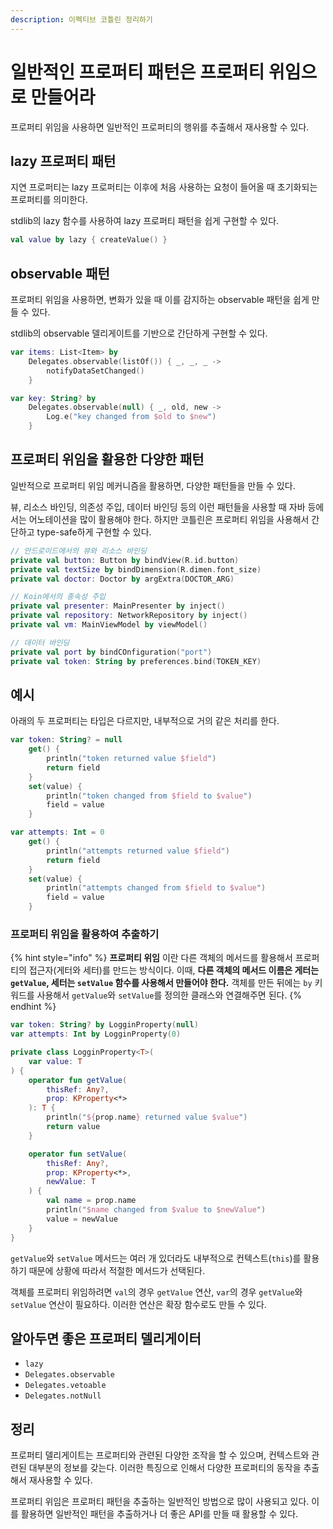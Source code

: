 ```yaml
---
description: 이펙티브 코틀린 정리하기
---
```


# 일반적인 프로퍼티 패턴은 프로퍼티 위임으로 만들어라

프로퍼티 위임을 사용하면 일반적인 프로퍼티의 행위를 추출해서 재사용할 수 있다.

## lazy 프로퍼티 패턴

지연 프로퍼티는 lazy 프로퍼티는 이후에 처음 사용하는 요청이 들어올 때 초기화되는 프로퍼티를 의미한다.

stdlib의 lazy 함수를 사용하여 lazy 프로퍼티 패턴을 쉽게 구현할 수 있다.

```kotlin
val value by lazy { createValue() }
```

## observable 패턴

프로퍼티 위임을 사용하면, 변화가 있을 때 이를 감지하는 observable 패턴을 쉽게 만들 수 있다.

stdlib의 observable 델리게이트를 기반으로 간단하게 구현할 수 있다.

```kotlin
var items: List<Item> by
    Delegates.observable(listOf()) { _, _, _ -> 
        notifyDataSetChanged()
    }

var key: String? by
    Delegates.observable(null) { _, old, new ->
        Log.e("key changed from $old to $new")
    }
```

## 프로퍼티 위임을 활용한 다양한 패턴

일반적으로 프로퍼티 위임 메커니즘을 활용하면, 다양한 패턴들을 만들 수 있다.

뷰, 리소스 바인딩, 의존성 주입, 데이터 바인딩 등의 이런 패턴들을 사용할 때 자바 등에서는 어노테이션을 많이 활용해야 한다. 하지만 코틀린은 프로퍼티 위임을 사용해서 간단하고 type-safe하게 구현할 수 있다.

```kotlin
// 안드로이드에서의 뷰와 리소스 바인딩
private val button: Button by bindView(R.id.button)
private val textSize by bindDimension(R.dimen.font_size)
private val doctor: Doctor by argExtra(DOCTOR_ARG)

// Koin에서의 종속성 주입
private val presenter: MainPresenter by inject()
private val repository: NetworkRepository by inject()
private val vm: MainViewModel by viewModel()

// 데이터 바인딩
private val port by bindCOnfiguration("port")
private val token: String by preferences.bind(TOKEN_KEY)
```

## 예시

아래의 두 프로퍼티는 타입은 다르지만, 내부적으로 거의 같은 처리를 한다.

```kotlin
var token: String? = null
    get() {
        println("token returned value $field")
        return field
    }
    set(value) {
        println("token changed from $field to $value")
        field = value
    }

var attempts: Int = 0
    get() {
        println("attempts returned value $field")
        return field
    }
    set(value) {
        println("attempts changed from $field to $value")
        field = value
    }
```

### 프로퍼티 위임을 활용하여 추출하기

{% hint style="info" %}
**프로퍼티 위임** 이란 다른 객체의 메서드를 활용해서 프로퍼티의 접근자(게터와 세터)를 만드는 방식이다. 이때, **다른 객체의 메서드 이름은 게터는 `getValue`, 세터는 `setValue` 함수를 사용해서 만들어야 한다.** 객체를 만든 뒤에는 `by` 키워드를 사용해서 `getValue`와 `setValue`를 정의한 클래스와 연결해주면 된다.
{% endhint %}

```kotlin
var token: String? by LogginProperty(null)
var attempts: Int by LogginProperty(0)

private class LogginProperty<T>(
    var value: T
) {
    operator fun getValue(
        thisRef: Any?,
        prop: KProperty<*>
    ): T {
        println("${prop.name} returned value $value")
        return value
    }

    operator fun setValue(
        thisRef: Any?,
        prop: KProperty<*>,
        newValue: T
    ) {
        val name = prop.name
        println("$name changed from $value to $newValue")
        value = newValue
    }
}
```

`getValue`와 `setValue` 메서드는 여러 개 있더라도 내부적으로 컨텍스트(`this`)를 활용하기 때문에 상황에 따라서 적절한 메서드가 선택된다.

객체를 프로퍼티 위임하려면 `val`의 경우 `getValue` 연산, `var`의 경우 `getValue`와 `setValue` 연산이 필요하다. 이러한 연산은 확장 함수로도 만들 수 있다.

## 알아두면 좋은 프로퍼티 델리게이터

- `lazy`
- `Delegates.observable`
- `Delegates.vetoable`
- `Delegates.notNull`

## 정리

프로퍼티 델리게이트는 프로퍼티와 관련된 다양한 조작을 할 수 있으며, 컨텍스트와 관련된 대부분의 정보를 갖는다. 이러한 특징으로 인해서 다양한 프로퍼티의 동작을 추출해서 재사용할 수 있다.

프로퍼티 위임은 프로퍼티 패턴을 추출하는 일반적인 방법으로 많이 사용되고 있다. 이를 활용하면 일반적인 패턴을 추출하거나 더 좋은 API를 만들 때 활용할 수 있다.
